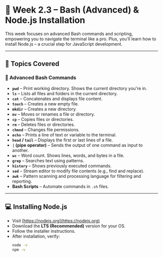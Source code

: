 # 📁 Week 2.3 – Bash (Advanced) & Node.js Installation

This week focuses on advanced Bash commands and scripting, empowering you to navigate the terminal like a pro. Plus, you’ll learn how to install Node.js – a crucial step for JavaScript development.

---

## 🧠 Topics Covered

### 🔧 Advanced Bash Commands

- **`pwd`** – Print working directory. Shows the current directory you're in.
- **`ls`** – Lists all files and folders in the current directory.
- **`cat`** – Concatenates and displays file content.
- **`touch`** – Creates a new empty file.
- **`mkdir`** – Creates a new directory.
- **`mv`** – Moves or renames a file or directory.
- **`cp`** – Copies files or directories.
- **`rm`** – Deletes files or directories.
- **`chmod`** – Changes file permissions.
- **`echo`** – Prints a line of text or variable to the terminal.
- **`head` / `tail`** – Displays the first or last lines of a file.
- **`|` (pipe operator)** – Sends the output of one command as input to another.
- **`wc`** – Word count. Shows lines, words, and bytes in a file.
- **`grep`** – Searches text using patterns.
- **`history`** – Shows previously executed commands.
- **`sed`** – Stream editor to modify file contents (e.g., find and replace).
- **`awk`** – Pattern scanning and processing language for filtering and reporting.
- **Bash Scripts** – Automate commands in `.sh` files.

---

## 💻 Installing Node.js

- Visit [https://nodejs.org](https://nodejs.org)
- Download the **LTS (Recommended)** version for your OS.
- Follow the installer instructions.
- After installation, verify:
  ```bash
  node -v
  npm -v
